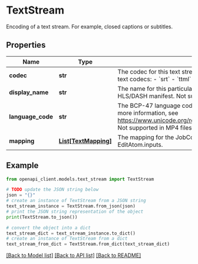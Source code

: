 # TextStream

Encoding of a text stream. For example, closed captions or subtitles.

## Properties

Name | Type | Description | Notes
------------ | ------------- | ------------- | -------------
**codec** | **str** | The codec for this text stream. The default is &#x60;webvtt&#x60;. Supported text codecs: - &#x60;srt&#x60; - &#x60;ttml&#x60; - &#x60;cea608&#x60; - &#x60;cea708&#x60; - &#x60;webvtt&#x60; | [optional] 
**display_name** | **str** | The name for this particular text stream that will be added to the HLS/DASH manifest. Not supported in MP4 files. | [optional] 
**language_code** | **str** | The BCP-47 language code, such as &#x60;en-US&#x60; or &#x60;sr-Latn&#x60;. For more information, see https://www.unicode.org/reports/tr35/#Unicode_locale_identifier. Not supported in MP4 files. | [optional] 
**mapping** | [**List[TextMapping]**](TextMapping.md) | The mapping for the JobConfig.edit_list atoms with text EditAtom.inputs. | [optional] 

## Example

```python
from openapi_client.models.text_stream import TextStream

# TODO update the JSON string below
json = "{}"
# create an instance of TextStream from a JSON string
text_stream_instance = TextStream.from_json(json)
# print the JSON string representation of the object
print(TextStream.to_json())

# convert the object into a dict
text_stream_dict = text_stream_instance.to_dict()
# create an instance of TextStream from a dict
text_stream_from_dict = TextStream.from_dict(text_stream_dict)
```
[[Back to Model list]](../README.md#documentation-for-models) [[Back to API list]](../README.md#documentation-for-api-endpoints) [[Back to README]](../README.md)



